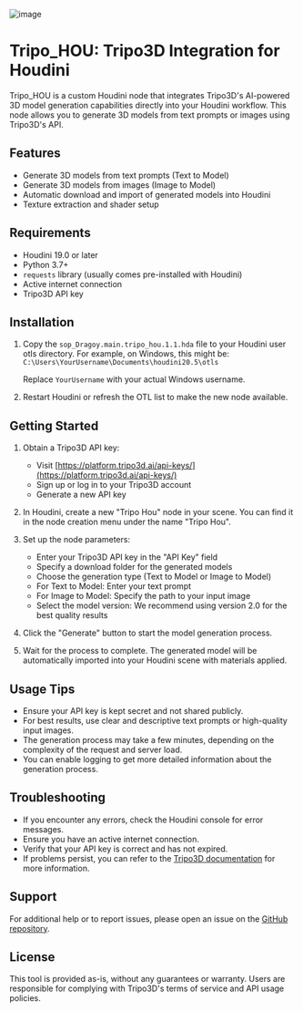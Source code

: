 ![image](https://github.com/user-attachments/assets/e7e0a387-b756-4595-8a85-30b17980fc09)

# Tripo_HOU: Tripo3D Integration for Houdini

Tripo_HOU is a custom Houdini node that integrates Tripo3D's AI-powered 3D model generation capabilities directly into your Houdini workflow. This node allows you to generate 3D models from text prompts or images using Tripo3D's API.

## Features

- Generate 3D models from text prompts (Text to Model)
- Generate 3D models from images (Image to Model)
- Automatic download and import of generated models into Houdini
- Texture extraction and shader setup

## Requirements

- Houdini 19.0 or later
- Python 3.7+
- `requests` library (usually comes pre-installed with Houdini)
- Active internet connection
- Tripo3D API key

## Installation

1. Copy the `sop_Dragoy.main.tripo_hou.1.1.hda` file to your Houdini user otls directory. 
   For example, on Windows, this might be:
   `C:\Users\YourUsername\Documents\houdini20.5\otls`

   Replace `YourUsername` with your actual Windows username.

2. Restart Houdini or refresh the OTL list to make the new node available.

## Getting Started

1. Obtain a Tripo3D API key:
   - Visit [https://platform.tripo3d.ai/api-keys/](https://platform.tripo3d.ai/api-keys/)
   - Sign up or log in to your Tripo3D account
   - Generate a new API key

2. In Houdini, create a new "Tripo Hou" node in your scene. You can find it in the node creation menu under the name "Tripo Hou".

3. Set up the node parameters:
   - Enter your Tripo3D API key in the "API Key" field
   - Specify a download folder for the generated models
   - Choose the generation type (Text to Model or Image to Model)
   - For Text to Model: Enter your text prompt
   - For Image to Model: Specify the path to your input image
   - Select the model version: We recommend using version 2.0 for the best quality results

4. Click the "Generate" button to start the model generation process.

5. Wait for the process to complete. The generated model will be automatically imported into your Houdini scene with materials applied.

## Usage Tips

- Ensure your API key is kept secret and not shared publicly.
- For best results, use clear and descriptive text prompts or high-quality input images.
- The generation process may take a few minutes, depending on the complexity of the request and server load.
- You can enable logging to get more detailed information about the generation process.

## Troubleshooting

- If you encounter any errors, check the Houdini console for error messages.
- Ensure you have an active internet connection.
- Verify that your API key is correct and has not expired.
- If problems persist, you can refer to the [Tripo3D documentation](https://platform.tripo3d.ai/docs/introduction/) for more information.

## Support

For additional help or to report issues, please open an issue on the [GitHub repository](https://github.com/Dragoy/Tripo-HOU/issues).

## License

This tool is provided as-is, without any guarantees or warranty. Users are responsible for complying with Tripo3D's terms of service and API usage policies.
